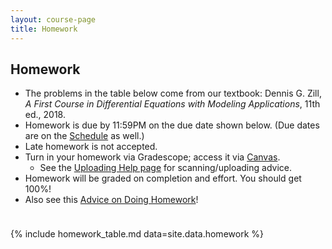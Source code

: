 ```yaml
---
layout: course-page
title: Homework
---
```


## Homework

  * The problems in the table below come from our textbook: Dennis G. Zill, _A First Course in Differential Equations with Modeling Applications_, 11th ed., 2018.
  * Homework is due by 11:59PM on the due date shown below.  (Due dates are on the [Schedule](assets/general/F23/schedule.pdf) as well.)
  * Late homework is not accepted.
  * Turn in your homework via Gradescope; access it via [Canvas](https://canvas.alaska.edu/courses/16214).
    * See the [Uploading Help page](techHelp.html) for scanning/uploading advice.
  * Homework will be graded on completion and effort.  You should get 100%!
  * Also see this [Advice on Doing Homework](hw-advice.html)!

<div style="padding-bottom: 10px"></div>

{% include homework_table.md  data=site.data.homework %}

<div style="padding-bottom: 40px"></div>

